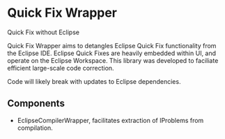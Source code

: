 # Quick Fix Wrapper
Quick Fix without Eclipse

Quick Fix Wrapper aims to detangles Eclipse Quick Fix functionality from the Eclipse IDE. Eclipse Quick Fixes are heavily embedded within UI, and operate on the Eclipse Workspace. This library was developed to faciliate efficient large-scale code correction.

Code will likely break with updates to Eclipse dependencies. 

## Components
 - EclipseCompilerWrapper, facilitates extraction of IProblems from compilation.
